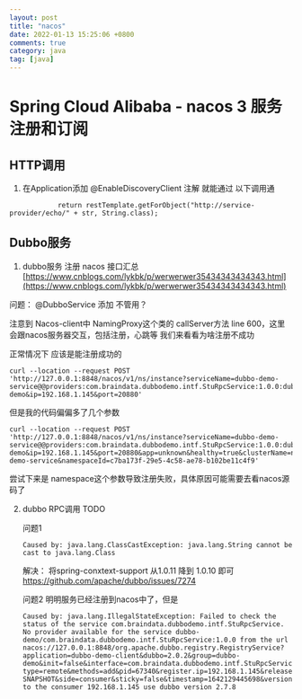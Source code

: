 ```yaml
---
layout: post
title: "nacos"
date: 2022-01-13 15:25:06 +0800
comments: true
category: java
tag: [java]
---
```




#  Spring Cloud Alibaba - nacos 3 服务注册和订阅


## HTTP调用

1. 在Application添加 @EnableDiscoveryClient 注解 就能通过 以下调用通

```
            return restTemplate.getForObject("http://service-provider/echo/" + str, String.class);

```



## Dubbo服务  
1. dubbo服务 注册  nacos 接口汇总 [https://www.cnblogs.com/lykbk/p/werwerwer35434343434343.html](https://www.cnblogs.com/lykbk/p/werwerwer35434343434343.html)

问题： @DubboService 添加 不管用？

注意到 Nacos-client中 NamingProxy这个类的 callServer方法 line 600，这里会跟nacos服务器交互，包括注册，心跳等
我们来看看为啥注册不成功

正常情况下 应该是能注册成功的

```
curl --location --request POST 'http://127.0.0.1:8848/nacos/v1/ns/instance?serviceName=dubbo-demo-service@@providers:com.braindata.dubbodemo.intf.StuRpcService:1.0.0:dubbo-demo&ip=192.168.1.145&port=20880'
```

但是我的代码偏偏多了几个参数
```
curl --location --request POST 'http://127.0.0.1:8848/nacos/v1/ns/instance?serviceName=dubbo-demo-service@@providers:com.braindata.dubbodemo.intf.StuRpcService:1.0.0:dubbo-demo&ip=192.168.1.145&port=20880&app=unknown&healthy=true&clusterName=null&enable=true&ephemeral=true&groupName=dubbo-demo-service&namespaceId=c7ba173f-29e5-4c58-ae78-b102be11c4f9'
```
尝试下来是 namespace这个参数导致注册失败，具体原因可能需要去看nacos源码了



2. dubbo RPC调用 TODO

   问题1 
	```
	Caused by: java.lang.ClassCastException: java.lang.String cannot be cast to java.lang.Class

	```
   解决： 将spring-conxtext-support 从1.0.11 降到 1.0.10 即可
   https://github.com/apache/dubbo/issues/7274


	问题2 明明服务已经注册到nacos中了，但是
	
	```
	Caused by: java.lang.IllegalStateException: Failed to check the status of the service com.braindata.dubbodemo.intf.StuRpcService. No provider available for the service dubbo-demo/com.braindata.dubbodemo.intf.StuRpcService:1.0.0 from the url nacos://127.0.0.1:8848/org.apache.dubbo.registry.RegistryService?application=dubbo-demo-client&dubbo=2.0.2&group=dubbo-demo&init=false&interface=com.braindata.dubbodemo.intf.StuRpcService&metadata-type=remote&methods=add&pid=67340&register.ip=192.168.1.145&release=2.7.8&revision=0.0.1-SNAPSHOT&side=consumer&sticky=false&timestamp=1642129445698&version=1.0.0 to the consumer 192.168.1.145 use dubbo version 2.7.8
	
	```
```

```



